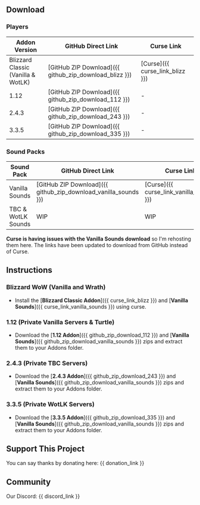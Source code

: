 ## Download

### Players
| Addon Version | GitHub Direct Link | Curse Link |
| ----- | ------------------ | ---------- |
| Blizzard Classic (Vanilla & WotLK) | [GitHub ZIP Download]({{ github_zip_download_blizz }}) | [Curse]({{ curse_link_blizz }}) |
| 1.12 | [GitHub ZIP Download]({{ github_zip_download_112 }}) | - |
| 2.4.3 | [GitHub ZIP Download]({{ github_zip_download_243 }}) | - |
| 3.3.5 | [GitHub ZIP Download]({{ github_zip_download_335 }}) | - |

### Sound Packs
| Sound Pack | GitHub Direct Link | Curse Link |
| ----- | ------------------ | ---------- |
| Vanilla Sounds | [GitHub ZIP Download]({{ github_zip_download_vanilla_sounds }}) | [Curse]({{ curse_link_vanilla_sounds }}) |
 TBC & WotLK Sounds | WIP | WIP |

**Curse is having issues with the Vanilla Sounds download** so I'm rehosting them here. The links have been updated to download from GitHub instead of Curse.

## Instructions
### Blizzard WoW (Vanilla and Wrath)
- Install the [**Blizzard Classic Addon**]({{ curse_link_blizz }}) and [**Vanilla Sounds**]({{ curse_link_vanilla_sounds }}) using curse.

### 1.12 (Private Vanilla Servers & Turtle)
- Download the [**1.12 Addon**]({{ github_zip_download_112 }}) and [**Vanilla Sounds**]({{ github_zip_download_vanilla_sounds }}) zips and extract them to your Addons folder.

### 2.4.3 (Private TBC Servers)
- Download the [**2.4.3 Addon**]({{ github_zip_download_243 }}) and [**Vanilla Sounds**]({{ github_zip_download_vanilla_sounds }}) zips and extract them to your Addons folder.

### 3.3.5 (Private WotLK Servers)
- Download the [**3.3.5 Addon**]({{ github_zip_download_335 }}) and [**Vanilla Sounds**]({{ github_zip_download_vanilla_sounds }}) zips and extract them to your Addons folder.


## Support This Project
You can say thanks by donating here: {{ donation_link }}

## Community
Our Discord: {{ discord_link }}
